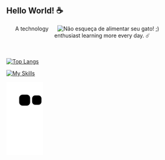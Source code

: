 <h2>Hello World! ☕</h2>
<img width="370" align="right" src="https://media.giphy.com/media/26tn33aiTi1jkl6H6/giphy.gif" title="Não esqueça de alimentar seu gato! ;)">
  
<div style="text-align:center">
  <p>A technology enthusiast learning more every day. ☄️</p>
</div>
  
<br>

[![Top Langs](https://github-readme-stats.vercel.app/api/top-langs/?username=EduardoFidalgo&layout=compact&theme=radical)](https://github.com/anuraghazra/github-readme-stats)

 [![My Skills](https://skills.thijs.gg/icons?i=js,jquery,react,python,php,laravel,mysql,go)](https://skills.thijs.gg)  

![Snake animation](https://github.com/EduardoFidalgo/EduardoFidalgo/blob/output/github-contribution-grid-snake.svg)
